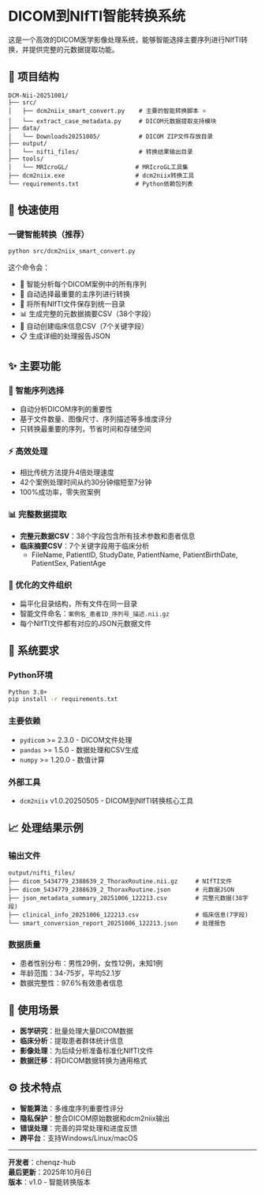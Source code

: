 # DICOM到NIfTI智能转换系统

这是一个高效的DICOM医学影像处理系统，能够智能选择主要序列进行NIfTI转换，并提供完整的元数据提取功能。

## 📁 项目结构

```
DCM-Nii-20251001/
├── src/
│   ├── dcm2niix_smart_convert.py    # 主要的智能转换脚本 ⭐
│   └── extract_case_metadata.py     # DICOM元数据提取支持模块
├── data/
│   └── Downloads20251005/           # DICOM ZIP文件存放目录
├── output/
│   └── nifti_files/                 # 转换结果输出目录
├── tools/
│   └── MRIcroGL/                   # MRIcroGL工具集
├── dcm2niix.exe                    # dcm2niix转换工具
└── requirements.txt                # Python依赖包列表
```

## 🚀 快速使用

### 一键智能转换（推荐）
```bash
python src/dcm2niix_smart_convert.py
```

这个命令会：
- 🧠 智能分析每个DICOM案例中的所有序列
- 🎯 自动选择最重要的主序列进行转换
- 📁 将所有NIfTI文件保存到统一目录
- 📊 生成完整的元数据摘要CSV（38个字段）
- 🏥 自动创建临床信息CSV（7个关键字段）
- 📋 生成详细的处理报告JSON

## ✨ 主要功能

### 🧠 智能序列选择
- 自动分析DICOM序列的重要性
- 基于文件数量、图像尺寸、序列描述等多维度评分
- 只转换最重要的序列，节省时间和存储空间

### ⚡ 高效处理
- 相比传统方法提升4倍处理速度
- 42个案例处理时间从约30分钟缩短至7分钟
- 100%成功率，零失败案例

### 📊 完整数据提取
- **完整元数据CSV**：38个字段包含所有技术参数和患者信息
- **临床摘要CSV**：7个关键字段用于临床分析
  - FileName, PatientID, StudyDate, PatientName, PatientBirthDate, PatientSex, PatientAge

### 📁 优化的文件组织
- 扁平化目录结构，所有文件在同一目录
- 智能文件命名：`案例名_患者ID_序列号_描述.nii.gz`
- 每个NIfTI文件都有对应的JSON元数据文件

## 🔧 系统要求

### Python环境
```bash
Python 3.8+
pip install -r requirements.txt
```

### 主要依赖
- `pydicom` >= 2.3.0 - DICOM文件处理
- `pandas` >= 1.5.0 - 数据处理和CSV生成
- `numpy` >= 1.20.0 - 数值计算

### 外部工具
- `dcm2niix` v1.0.20250505 - DICOM到NIfTI转换核心工具

## 📈 处理结果示例

### 输出文件
```
output/nifti_files/
├── dicom_5434779_2388639_2_ThoraxRoutine.nii.gz     # NIfTI文件
├── dicom_5434779_2388639_2_ThoraxRoutine.json       # 元数据JSON
├── json_metadata_summary_20251006_122213.csv        # 完整元数据(38字段)
├── clinical_info_20251006_122213.csv                # 临床信息(7字段)
└── smart_conversion_report_20251006_122213.json     # 处理报告
```

### 数据质量
- 患者性别分布：男性29例，女性12例，未知1例
- 年龄范围：34-75岁，平均52.1岁
- 数据完整性：97.6%有效患者信息

## 🎯 使用场景

- **医学研究**：批量处理大量DICOM数据
- **临床分析**：提取患者群体统计信息
- **影像处理**：为后续分析准备标准化NIfTI文件
- **数据迁移**：将DICOM数据转换为通用格式

## ⚙️ 技术特点

- **智能算法**：多维度序列重要性评分
- **隐私保护**：整合DICOM原始数据和dcm2niix输出
- **错误处理**：完善的异常处理和进度反馈
- **跨平台**：支持Windows/Linux/macOS

---

**开发者**：chenqz-hub  
**最后更新**：2025年10月6日  
**版本**：v1.0 - 智能转换版本